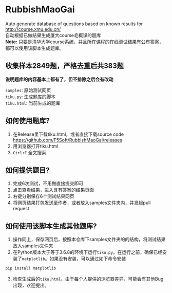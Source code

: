 # RubbishMaoGai
Auto generate database of questions based on known results for http://course.xmu.edu.cn/  
自动根据已做结果生成厦大course毛概课的题库  
**Note:** 只要是清华大学course系统，并且所在课程的在线测试结果有公布答案，都可以使用该脚本生成题库。

## 收集样本2849题，严格去重后共383题
**说明题库的内容基本上都有了，但不排除之后会有改动**  

`samples`: 原始测试网页  
`tiku.py`: 生成题库的脚本  
`tiku.html`: 当前生成的题库

## 如何使用题库?
1. 在Release里下载tiku.html，或者直接下载source code  
   https://github.com/F5Soft/RubbishMaoGai/releases
2. 用浏览器打开tiku.html
3. `Ctrl+F` 全文搜索

## 如何提供题目?
1. 完成6次测试，不用做直接提交即可
1. 点击查看结果，进入含有答案的结果页面
3. 右键分别保存6个测试结果网页
4. 将网页结果打包发送至作者，或者放入samples文件夹内，并发起pull request

## 如何使用该脚本生成其他题库?
1. 操作同上，保存网页后，按照本仓库下samples文件夹的的结构，将测试结果放入samples文件夹
2. 在Python版本大于等于3.6.8的环境下运行`tiku.py`。在运行之前，确保已经安装了`matplotlib`。如果没有安装，可以通过如下命令安装
```bash
pip install matplotlib
```
3. 检查生成后的`tiku.html`。由于每个人提供的浏览器差异，可能会有其他Bug出现，欢迎提出。